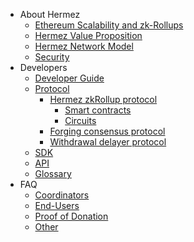- About Hermez
    - [Ethereum Scalability and zk-Rollups](about/scalability.md)
    - [Hermez Value Proposition](about/value-proposition.md)
    - [Hermez Network Model](about/model.md)
    - [Security](about/security.md)
- Developers
    - [Developer Guide](developers/dev-guide.md)
    - [Protocol](developers/protocol/README.md)
        - [Hermez zkRollup protocol](developers/protocol/hermez-protocol/protocol.md)
            - [Smart contracts](developers/protocol/hermez-protocol/contracts/contracts.md)
            - [Circuits](developers/protocol/hermez-protocol/circuits/circuits.md)
        - [Forging consensus protocol](developers/protocol/consensus/consensus.md)
        - [Withdrawal delayer protocol](developers/protocol/withdrawal-delayer/withdrawal-delayer.md)   
    - [SDK](developers/sdk.md)
    - [API](developers/api.md)
    - [Glossary](developers/glossary.md)
- FAQ
    - [Coordinators](faq/coordinators.md)
    - [End-Users](faq/end-users.md)
    - [Proof of Donation](faq/pod.md)
    - [Other](faq/other.md)
